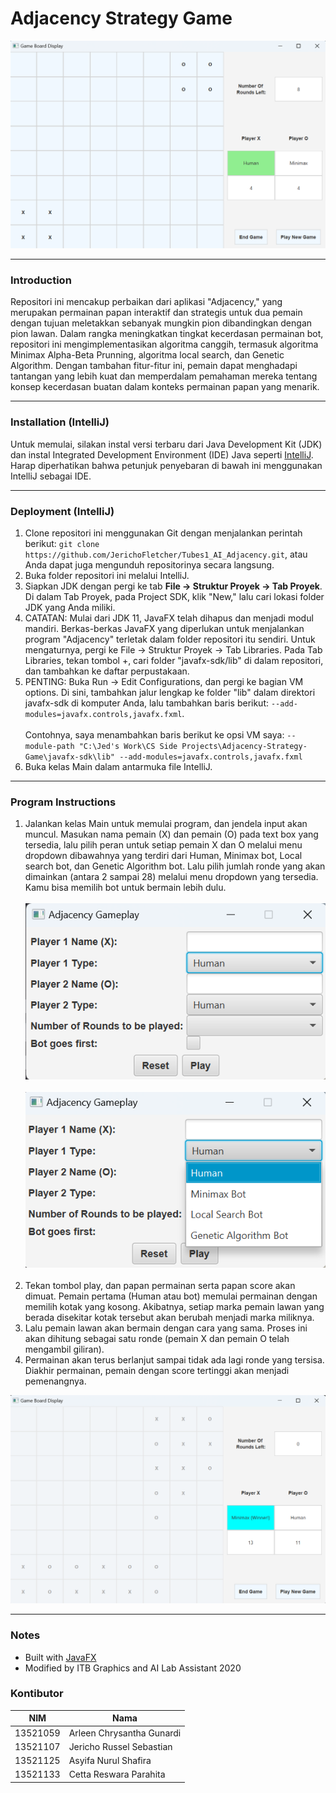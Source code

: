 # Adjacency Strategy Game

<kbd>
  <img src="https://github.com/JerichoFletcher/Tubes1_AI_Adjacency/blob/main/Screenshot/gamePlay.png">
</kbd>

<hr>

### Introduction
Repositori ini mencakup perbaikan dari aplikasi "Adjacency," yang merupakan permainan papan interaktif dan strategis untuk dua pemain dengan tujuan meletakkan sebanyak mungkin pion dibandingkan dengan pion lawan. Dalam rangka meningkatkan tingkat kecerdasan permainan bot, repositori ini mengimplementasikan algoritma canggih, termasuk algoritma Minimax Alpha-Beta Prunning, algoritma local search, dan Genetic Algorithm. Dengan tambahan fitur-fitur ini, pemain dapat menghadapi tantangan yang lebih kuat dan memperdalam pemahaman mereka tentang konsep kecerdasan buatan dalam konteks permainan papan yang menarik.

<hr>

### Installation (IntelliJ)
Untuk memulai, silakan instal versi terbaru dari Java Development Kit (JDK) dan instal Integrated Development Environment (IDE) Java seperti <a href="https://www.jetbrains.com/idea/">IntelliJ</a>. Harap diperhatikan bahwa petunjuk penyebaran di bawah ini menggunakan IntelliJ sebagai IDE.

<hr>

### Deployment (IntelliJ)

1. Clone repositori ini menggunakan Git dengan menjalankan perintah berikut: `git clone https://github.com/JerichoFletcher/Tubes1_AI_Adjacency.git`, atau Anda dapat juga mengunduh repositorinya secara langsung.
2. Buka folder repositori ini melalui IntelliJ.
3. Siapkan JDK dengan pergi ke tab **File -> Struktur Proyek -> Tab Proyek**. Di dalam Tab Proyek, pada Project SDK, klik "New," lalu cari lokasi folder JDK yang Anda miliki.
4. CATATAN: Mulai dari JDK 11, JavaFX telah dihapus dan menjadi modul mandiri. Berkas-berkas JavaFX yang diperlukan untuk menjalankan program "Adjacency" terletak dalam folder repositori itu sendiri. Untuk mengaturnya, pergi ke File -> Struktur Proyek -> Tab Libraries. Pada Tab Libraries, tekan tombol +, cari folder "javafx-sdk/lib" di dalam repositori, dan tambahkan ke daftar perpustakaan.
5. PENTING: Buka Run -> Edit Configurations, dan pergi ke bagian VM options. Di sini, tambahkan jalur lengkap ke folder "lib" dalam direktori javafx-sdk di komputer Anda, lalu tambahkan baris berikut: `--add-modules=javafx.controls,javafx.fxml`. <br><br>
   Contohnya, saya menambahkan baris berikut ke opsi VM saya: `--module-path "C:\Jed's Work\CS Side Projects\Adjacency-Strategy-Game\javafx-sdk\lib" --add-modules=javafx.controls,javafx.fxml`
6. Buka kelas Main dalam antarmuka file IntelliJ.

<hr>

### Program Instructions
1. Jalankan kelas Main untuk memulai program, dan jendela input akan muncul. Masukan nama pemain (X) dan pemain (O) pada text box yang tersedia, lalu pilih peran untuk setiap pemain X dan O melalui menu dropdown dibawahnya yang terdiri dari Human, Minimax bot, Local search bot, dan Genetic Algorithm bot.
Lalu pilih jumlah ronde yang akan dimainkan (antara 2 sampai 28) melalui menu dropdown yang tersedia.
Kamu bisa memilih bot untuk bermain lebih dulu.
<br><br><kbd>
<img src="https://github.com/JerichoFletcher/Tubes1_AI_Adjacency/blob/main/Screenshot/inputScreen-1.png"></kbd>
<br><br>
<img src="https://github.com/JerichoFletcher/Tubes1_AI_Adjacency/blob/main/Screenshot/inputScreen-2.png"></kbd>
<br><br>
2. Tekan tombol play, dan papan permainan serta papan score akan dimuat. Pemain pertama (Human atau bot) memulai permainan dengan memilih kotak yang kosong. Akibatnya, setiap marka pemain lawan yang berada disekitar kotak tersebut akan berubah menjadi marka miliknya.
3. Lalu pemain lawan akan bermain dengan cara yang sama. Proses ini akan dihitung sebagai satu ronde (pemain X dan pemain O telah mengambil giliran).
4. Permainan akan terus berlanjut sampai tidak ada lagi ronde yang tersisa. Diakhir permainan, pemain dengan score tertinggi akan menjadi pemenangnya.
<kbd>
  <img src="https://github.com/JerichoFletcher/Tubes1_AI_Adjacency/blob/main/Screenshot/minimax-human.png">
</kbd>

<hr>

### Notes
<ul>
  <li>Built with <a href="https://openjfx.io/">JavaFX</a></li>
  <li>Modified by ITB Graphics and AI Lab Assistant 2020</li>
</ul>

### Kontibutor
| NIM  | Nama |
| ------------- | ------------- |
| 13521059 | Arleen Chrysantha Gunardi |
| 13521107 | Jericho Russel Sebastian |
| 13521125 | Asyifa Nurul Shafira |
| 13521133 | Cetta Reswara Parahita |
